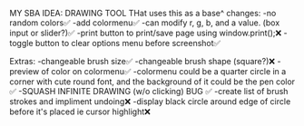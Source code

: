 MY SBA IDEA:
DRAWING TOOL THat uses this as a base^
changes:
-no random colors✅
-add colormenu✅
-can modify r, g, b, and a value. (box input or slider?)✅
-print button to print/save page using window.print();❌
-toggle button to clear options menu before screenshot✅

Extras:
-changeable brush size✅
-changeable brush shape (square?)❌
-preview of color on colormenu✅
-colormenu could be a quarter circle in a corner with cute round font, and the background of it could be the pen color ✅
-SQUASH INFINITE DRAWING (w/o clicking) BUG ✅
-create list of brush strokes and impliment undoing❌
-display black circle around edge of circle before it's placed ie cursor highlight❌
